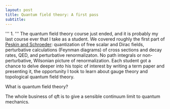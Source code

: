 ```yaml
---
layout: post
title: Quantum field theory: A first pass
subtitle:
---
```

'''
1.
'''
The quantum field theory course just ended, and it is probably my last course ever that I take as a student. We covered roughly the first part of [Peskin and Schroeder](https://www.amazon.com/Introduction-Quantum-Student-Economy-Frontiers/dp/0813350190): quantization of free scalar and Dirac fields, perturbative calculations (Feynman diagrams) of cross sections and decay rates, QED, and perturbative renormalizaton. No path integrals or non-perturbative, Wilsonian picture of renormalization. Each student got a chance to delve deeper into his topic of interest by writing a term paper and presenting it, the opportunity I took to learn about gauge theory and topological quantum field theory.

What is quantum field theory?

The whole business of qft is to give a sensible continuum limit to quantum mechanics.
